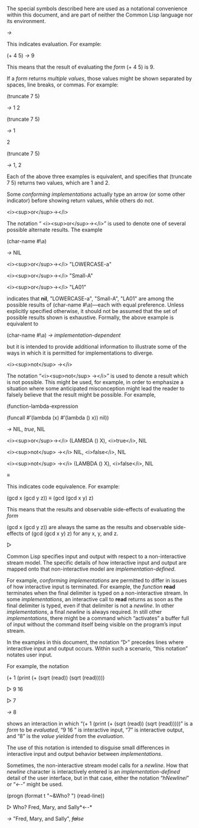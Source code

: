  

The special symbols described here are used as a notational convenience within this document, and are part of neither the Common Lisp language nor its environment. 

*→* 

This indicates evaluation. For example: 

(+ 4 5) *→* 9 

This means that the result of evaluating the *form* (+ 4 5) is 9. 

If a *form* returns *multiple values*, those values might be shown separated by spaces, line breaks, or commas. For example: 

(truncate 7 5) 

*→* 1 2 

(truncate 7 5) 

*→* 1 

2 

(truncate 7 5) 

*→* 1, 2 

Each of the above three examples is equivalent, and specifies that (truncate 7 5) returns two values, which are 1 and 2. 





Some *conforming implementations* actually type an arrow (or some other indicator) before showing return values, while others do not. 

\<i\>\<sup\>or\</sup\>→\</i\> 

The notation “ \<i\>\<sup\>or\</sup\>→\</i\>” is used to denote one of several possible alternate results. The example 

(char-name #\a) 

*→* NIL 

\<i\>\<sup\>or\</sup\>→\</i\> "LOWERCASE-a" 

\<i\>\<sup\>or\</sup\>→\</i\> "Small-A" 

\<i\>\<sup\>or\</sup\>→\</i\> "LA01" 

indicates that **nil**, "LOWERCASE-a", "Small-A", "LA01" are among the possible results of (char-name #\a)—each with equal preference. Unless explicitly specified otherwise, it should not be assumed that the set of possible results shown is exhaustive. Formally, the above example is equivalent to 

(char-name #\a) *→ implementation-dependent* 

but it is intended to provide additional information to illustrate some of the ways in which it is permitted for implementations to diverge. 

\<i\>\<sup\>not\</sup\> →\</i\> 

The notation “\<i\>\<sup\>not\</sup\> →\</i\>” is used to denote a result which is not possible. This might be used, for example, in order to emphasize a situation where some anticipated misconception might lead the reader to falsely believe that the result might be possible. For example, 

(function-lambda-expression 

(funcall #’(lambda (x) #’(lambda () x)) nil)) 

*→* NIL, *true*, NIL 

\<i\>\<sup\>or\</sup\>→\</i\> (LAMBDA () X), \<i\>true\</i\>, NIL 

\<i\>\<sup\>not\</sup\> →\</i\> NIL, \<i\>false\</i\>, NIL 

\<i\>\<sup\>not\</sup\> →\</i\> (LAMBDA () X), \<i\>false\</i\>, NIL 

*≡* 

This indicates code equivalence. For example: 

(gcd x (gcd y z)) *≡* (gcd (gcd x y) z) 

This means that the results and observable side-effects of evaluating the *form* 

(gcd x (gcd y z)) are always the same as the results and observable side-effects of (gcd (gcd x y) z) for any x, y, and z. 

&#9655;  



Common Lisp specifies input and output with respect to a non-interactive stream model. The specific details of how interactive input and output are mapped onto that non-interactive model are *implementation-defined*. 

For example, *conforming implementations* are permitted to differ in issues of how interactive input is terminated. For example, the *function* **read** terminates when the final delimiter is typed on a non-interactive stream. In some *implementations*, an interactive call to **read** returns as soon as the final delimiter is typed, even if that delimiter is not a *newline*. In other *implementations*, a final *newline* is always required. In still other *implementations*, there might be a command which “activates” a buffer full of input without the command itself being visible on the program’s input stream. 

In the examples in this document, the notation “&#9655;” precedes lines where interactive input and output occurs. Within such a scenario, “this notation” notates user input. 

For example, the notation 

(+ 1 (print (+ (sqrt (read)) (sqrt (read))))) 

&#9655; 9 16 

&#9655; 7 

*→* 8 

shows an interaction in which “(+ 1 (print (+ (sqrt (read)) (sqrt (read)))))” is a *form* to be *evaluated*, “9 16 ” is interactive input, “7” is interactive output, and “8” is the *value yielded* from the *evaluation*. 

The use of this notation is intended to disguise small differences in interactive input and output behavior between *implementations*. 

Sometimes, the non-interactive stream model calls for a *newline*. How that *newline* character is interactively entered is an *implementation-defined* detail of the user interface, but in that case, either the notation “*hNewlinei*” or “*←-*” might be used. 

(progn (format t "~&Who? ") (read-line)) 

&#9655; Who? Fred, Mary, and Sally*←-* 

*→* "Fred, Mary, and Sally", *~~fal~~se* 

